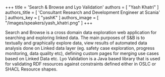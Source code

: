 +++
title = 'Search & Browse and Lyo Validation'
authors = [
  "Yash Khatri"
]
authors_title = [
  'Consultant Research and Development Engineer at Scania'
]
authors_key = [
  "yashK"
]
authors_image = [
  "/images/speakers/yash_khatri.png"
]
+++

Search and Browse is a cross domain data exploration web application for searching and exploring linked data. The main purposes of S&B is to textually and graphically explore data, view results of automated data analysis done on Linked data layer (eg. safety case exploration, progress monitoring, data quality etc), defining custom pages for merging use cases based on Linked Data etc.
Lyo Validation is a  Java based library that is used for validating RDF resources against constraints defined either in OSLC or SHACL Resource shapes. 